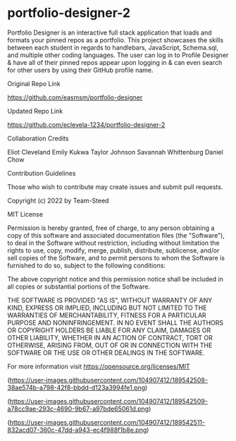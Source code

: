 # portfolio-designer-2
Portfolio Designer is an interactive full stack application that loads and formats your pinned repos as a portfolio. This project showcases the skills between each student in regards to handlebars, JavaScript, Schema.sql, and multiple other coding languages.
The user can log in to Profile Designer & have all of their pinned repos appear upon logging in & can even search for other users by using their GitHub profile name. 


Original Repo Link

https://github.com/easmsm/portfolio-designer

Updated Repo Link

https://github.com/eclevela-1234/portfolio-designer-2


Collaboration Credits

Eliot Cleveland
Emily Kukwa
Taylor Johnson
Savannah Whittenburg
Daniel Chow



Contribution Guidelines

Those who wish to contribute may create issues and submit pull requests.



Copyright (c) 2022 by Team-Steed

MIT License

Permission is hereby granted, free of charge, to any person obtaining a copy of this software and associated documentation files (the "Software"), to deal in the Software without restriction, including without limitation the rights to use, copy, modify, merge, publish, distribute, sublicense, and/or sell copies of the Software, and to permit persons to whom the Software is furnished to do so, subject to the following conditions:

The above copyright notice and this permission notice shall be included in all copies or substantial portions of the Software.

THE SOFTWARE IS PROVIDED "AS IS", WITHOUT WARRANTY OF ANY KIND, EXPRESS OR IMPLIED, INCLUDING BUT NOT LIMITED TO THE WARRANTIES OF MERCHANTABILITY, FITNESS FOR A PARTICULAR PURPOSE AND NONINFRINGEMENT. IN NO EVENT SHALL THE AUTHORS OR COPYRIGHT HOLDERS BE LIABLE FOR ANY CLAIM, DAMAGES OR OTHER LIABILITY, WHETHER IN AN ACTION OF CONTRACT, TORT OR OTHERWISE, ARISING FROM, OUT OF OR IN CONNECTION WITH THE SOFTWARE OR THE USE OR OTHER DEALINGS IN THE SOFTWARE.

For more information visit https://opensource.org/licenses/MIT

(https://user-images.githubusercontent.com/104907412/189542508-38ae574b-a798-42f8-bbdd-d123a3994fe1.png)

(https://user-images.githubusercontent.com/104907412/189542509-a78cc9ae-293c-4690-9b67-a97bde65061d.png)

(https://user-images.githubusercontent.com/104907412/189542511-832acd07-360c-47dd-a943-ec4f988f1b8e.png)
